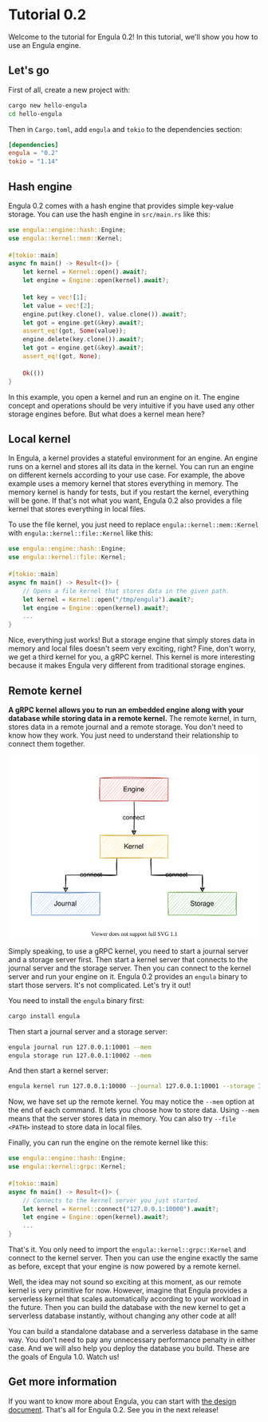 # Tutorial 0.2

Welcome to the tutorial for Engula 0.2! In this tutorial, we'll show you how to use an Engula engine.

## Let's go

First of all, create a new project with:

```sh
cargo new hello-engula
cd hello-engula
```

Then in `Cargo.toml`, add `engula` and `tokio` to the dependencies section:

```toml
[dependencies]
engula = "0.2"
tokio = "1.14"
```

## Hash engine

Engula 0.2 comes with a hash engine that provides simple key-value storage. You can use the hash engine in `src/main.rs` like this:

```rust
use engula::engine::hash::Engine;
use engula::kernel::mem::Kernel;

#[tokio::main]
async fn main() -> Result<()> {
    let kernel = Kernel::open().await?;
    let engine = Engine::open(kernel).await?;

    let key = vec![1];
    let value = vec![2];
    engine.put(key.clone(), value.clone()).await?;
    let got = engine.get(&key).await?;
    assert_eq!(got, Some(value));
    engine.delete(key.clone()).await?;
    let got = engine.get(&key).await?;
    assert_eq!(got, None);

    Ok(())
}
```

In this example, you open a kernel and run an engine on it. The engine concept and operations should be very intuitive if you have used any other storage engines before. But what does a kernel mean here?

## Local kernel

In Engula, a kernel provides a stateful environment for an engine. An engine runs on a kernel and stores all its data in the kernel. You can run an engine on different kernels according to your use case. For example, the above example uses a memory kernel that stores everything in memory. The memory kernel is handy for tests, but if you restart the kernel, everything will be gone. If that's not what you want, Engula 0.2 also provides a file kernel that stores everything in local files.

To use the file kernel, you just need to replace `engula::kernel::mem::Kernel` with `engula::kernel::file::Kernel` like this:

```rust
use engula::engine::hash::Engine;
use engula::kernel::file::Kernel;

#[tokio::main]
async fn main() -> Result<()> {
    // Opens a file kernel that stores data in the given path.
    let kernel = Kernel::open("/tmp/engula").await?;
    let engine = Engine::open(kernel).await?;
    ...
}
```

Nice, everything just works! But a storage engine that simply stores data in memory and local files doesn't seem very exciting, right? Fine, don't worry, we get a third kernel for you, a gRPC kernel. This kernel is more interesting because it makes Engula very different from traditional storage engines.

## Remote kernel

**A gRPC kernel allows you to run an embedded engine along with your database while storing data in a remote kernel.** The remote kernel, in turn, stores data in a remote journal and a remote storage. You don't need to know how they work. You just need to understand their relationship to connect them together.

![Kernel](../images/tutorial-0.2-kernel.drawio.svg)

Simply speaking, to use a gRPC kernel, you need to start a journal server and a storage server first. Then start a kernel server that connects to the journal server and the storage server. Then you can connect to the kernel server and run your engine on it. Engula 0.2 provides an `engula` binary to start those servers. It's not complicated. Let's try it out!

You need to install the `engula` binary first:

```sh
cargo install engula
```

Then start a journal server and a storage server:

```sh
engula journal run 127.0.0.1:10001 --mem
engula storage run 127.0.0.1:10002 --mem
```

And then start a kernel server:

```sh
engula kernel run 127.0.0.1:10000 --journal 127.0.0.1:10001 --storage 127.0.0.1:10002 --mem
```

Now, we have set up the remote kernel. You may notice the `--mem` option at the end of each command. It lets you choose how to store data. Using `--mem` means that the server stores data in memory. You can also try `--file <PATH>` instead to store data in local files.

Finally, you can run the engine on the remote kernel like this:

```rust
use engula::engine::hash::Engine;
use engula::kernel::grpc::Kernel;

#[tokio::main]
async fn main() -> Result<()> {
    // Connects to the kernel server you just started.
    let kernel = Kernel::connect("127.0.0.1:10000").await?;
    let engine = Engine::open(kernel).await?;
    ...
}
```

That's it. You only need to import the `engula::kernel::grpc::Kernel` and connect to the kernel server. Then you can use the engine exactly the same as before, except that your engine is now powered by a remote kernel.

Well, the idea may not sound so exciting at this moment, as our remote kernel is very primitive for now. However, imagine that Engula provides a serverless kernel that scales automatically according to your workload in the future. Then you can build the database with the new kernel to get a serverless database instantly, without changing any other code at all!

You can build a standalone database and a serverless database in the same way. You don't need to pay any unnecessary performance penalty in either case. And we will also help you deploy the database you build. These are the goals of Engula 1.0. Watch us!

## Get more information

If you want to know more about Engula, you can start with [the design document](https://github.com/engula/engula/blob/main/docs/design.md). That's all for Engula 0.2. See you in the next release!
